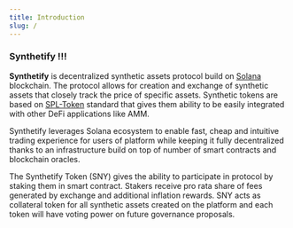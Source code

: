 ```yaml
---
title: Introduction
slug: /
---
```


### Synthetify !!!

**Synthetify** is decentralized synthetic assets protocol build on [Solana](https://solana.com/) blockchain. The protocol allows for creation and exchange of synthetic assets that closely track the price of specific assets. Synthetic tokens are based on [SPL-Token](https://spl.solana.com/token) standard that gives them ability to be easily integrated with other DeFi applications like AMM.

Synthetify leverages Solana ecosystem to enable fast, cheap and intuitive trading experience for users of platform while keeping it fully decentralized thanks to an infrastructure build on top of number of smart contracts and blockchain oracles.

The Synthetify Token (SNY) gives the ability to participate in protocol by staking them in smart contract. Stakers receive pro rata share of fees generated by exchange and additional inflation rewards. SNY acts as collateral token for all synthetic assets created on the platform and each token will have voting power on future governance proposals.
